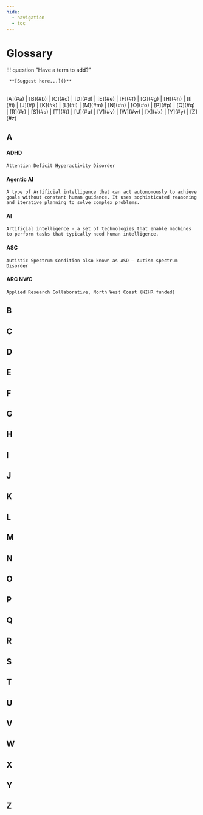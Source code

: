 ```yaml
---
hide:
  - navigation
  - toc
---
```


# Glossary

!!! question	"Have a term to add?"

	 **[Suggest here...]()**


<br>
[A](#a)  |  [B](#b)  |  [C](#c)  |  [D](#d)  |  [E](#e)  |  [F](#f)  |  [G](#g)  |  [H](#h)  |  [I](#i)  |  [J](#j)  |  [K](#k)  |  [L](#l)  |  [M](#m)  |  [N](#n)  |  [O](#o)  |  [P](#p)  |  [Q](#q)  |  [R](#r)  |  [S](#s)  |  [T](#t)  |  [U](#u)  |  [V](#v)  |  [W](#w)  |  [X](#x)  |  [Y](#y)  |  [Z](#z)


## A

#### ADHD
	Attention Deficit Hyperactivity Disorder



#### Agentic AI 
	A type of Artificial intelligence that can act autonomously to achieve goals without constant human guidance. It uses sophisticated reasoning and iterative planning to solve complex problems.



#### AI
	Artificial intelligence - a set of technologies that enable machines to perform tasks that typically need human intelligence.



#### ASC 
	Autistic Spectrum Condition also known as ASD – Autism spectrum Disorder



#### ARC NWC
	Applied Research Collaborative, North West Coast (NIHR funded)


## B

## C

## D

## E

## F

## G

## H

## I

## J

## K

## L

## M

## N

## O

## P

## Q

## R

## S

## T

## U

## V

## W

## X

## Y

## Z
